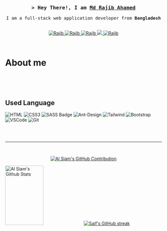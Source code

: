 <!-- Intro  -->
<h3 align="center">
        <samp>&gt; Hey There!, I am
                <b><a target="_blank" href="https://hellorajib.com">Md Rajib Ahamed</a></b>
        </samp>
</h3>


<p align="center"> 
  <samp>
    I am a full-stack web application developer from <b>Bangladesh</b>
    <br>
    <br>
  </samp>
</p>

<p align="center">
 <a href="https://hellorajib.com" target="blank">
  <img src="https://img.shields.io/badge/Website-DC143C?style=for-the-badge&logo=medium&logoColor=white" alt="Rajib" />
 </a>
 <a href="https://linkedin.com/in/rajibahamed97" target="_blank">
  <img src="https://img.shields.io/badge/LinkedIn-0077B5?style=for-the-badge&logo=linkedin&logoColor=white" alt="Rajib"/>
 </a>
 <a href="https://dev.to/git-rajib" target="_blank">
  <img src="https://img.shields.io/badge/dev.to-0A0A0A?style=for-the-badge&logo=dev.to&logoColor=white" alt="Rajib" />
 </a>
 <a href="https://twitter.com/rajibahamed" target="_blank">
  <img src="https://img.shields.io/badge/Twitter-1DA1F2?style=for-the-badge&logo=twitter&logoColor=white" />
 </a>
 <a href="https://facebook.com/rajibahamed97" target="_blank">
  <img src="https://img.shields.io/badge/Facebook-20BEFF?&style=for-the-badge&logo=facebook&logoColor=white" alt="Rajib"  />
  </a> 
</p>
<br />

<!-- About Section -->
 # About me
<br/>
<br/>
<br/>

## Used Language

![HTML](https://img.shields.io/badge/HTML5-E34F26?style=for-the-badge&logo=html5&logoColor=white)
![CSS3](https://img.shields.io/badge/CSS3-1572B6?style=for-the-badge&logo=css3&logoColor=white)
![SASS Badge](https://img.shields.io/badge/Sass-CC6699?style=for-the-badge&logo=sass&logoColor=white)
![Ant-Design](https://img.shields.io/badge/AntDesign-0170FE?style=for-the-badge&logo=antdesign&logoColor=white)
![Tailwind](https://img.shields.io/badge/Tailwind_CSS-092749?style=for-the-badge&logo=tailwindcss&logoColor=06B6D4&labelColor=000000)
![Bootstrap](https://img.shields.io/badge/Bootstrap-563D7C?style=for-the-badge&logo=bootstrap&logoColor=white)
![VSCode](https://img.shields.io/badge/Visual_Studio-0078d7?style=for-the-badge&logo=visual%20studio&logoColor=white)
![Git](https://img.shields.io/badge/Git-F05032?style=for-the-badge&logo=git&logoColor=white)

<br/>
<br/>
<hr/>
<br/>

<p align="center">
  <a href="https://github.com/git-rajib">
    <img src="https://github-profile-summary-cards.vercel.app/api/cards/profile-details?username=git-rajib&theme=radical" alt="Al Siam's GitHub Contribution"/>
  </a>
</p>

<a> 
    <a href="https://github.com/git-rajib"><img alt="Al Siam's Github Stats" src="https://denvercoder1-github-readme-stats.vercel.app/api?username=git-rajib&show_icons=true&count_private=true&theme=react&border_color=7F3FBF&bg_color=0D1117&title_color=F85D7F&icon_color=F8D866" height="192px" width="49.5%"/></a>

<a href="https://github.com/git-rajib">
     <img src="https://github-readme-streak-stats.herokuapp.com/?user=git-rajib&theme=radical&border=7F3FBF&background=0D1117" alt="Saif's GitHub streak"/>
  </a>
  <br/>
</a>
